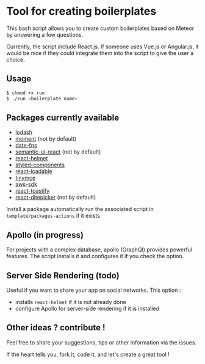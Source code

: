 # Tool for creating boilerplates

This bash script allows you to create
custom boilerplates based on Meteor
by answering a few questions.

Currently, the script include React.js.
If someone uses Vue.js or Angular.js, it would be nice
if they could integrate them into the script to give the user a choice.

## Usage

```bash
$ chmod +x run
$ ./run <boilerplate name>
```

## Packages currently available

- [lodash](https://lodash.com/)
- [moment](https://momentjs.com/) (not by default)
- [date-fns](https://date-fns.org/)
- [semantic-ui-react](https://react.semantic-ui.com) (not by default)
- [react-helmet](https://www.npmjs.com/package/react-helmet)
- [styled-components](https://www.styled-components.com/)
- [react-loadable](https://www.npmjs.com/package/react-loadable)
- [tinymce](https://www.tiny.cloud/)
- [aws-sdk](https://aws.amazon.com/fr/sdk-for-node-js/)
- [react-toastify](https://fkhadra.github.io/react-toastify/)
- [react-ditepicker](https://reactdatepicker.com/) (not by default)

Install a package automatically
run the associated script in `template/packages-actions` if it exists

## Apollo (in progress)

For projects with a complex database,
apollo (GraphQl) provides powerful features.
The script installs it and configures it if you check the option.

## Server Side Rendering (todo)

Useful if you want to share your app on social networks.
This option :
  - installs `react-helmet` if it is not already done
  - configure Apollo for server-side rendering if it is installed

## Other ideas ? contribute !

Feel free to share your suggestions,
tips or other information via the issues.

If the heart tells you, fork it, code it,
and let's create a great tool !
